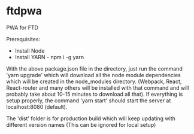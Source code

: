 # ftdpwa
PWA for FTD

Prerequisites:
- Install Node
- Install YARN - npm i -g yarn

With the above package.json file in the directory, just run the command 'yarn upgrade' which will download all the node module dependencies which will be created in the node_modules directory. (Webpack, React, React-router and many others will be installed with that command and will probably take about 10-15 minutes to download all that). If everything is setup properly, the command 'yarn start' should start the server at localhost:8080 (default). 

The 'dist' folder is for production build which will keep updating with different version names (This can be ignored for local setup)
